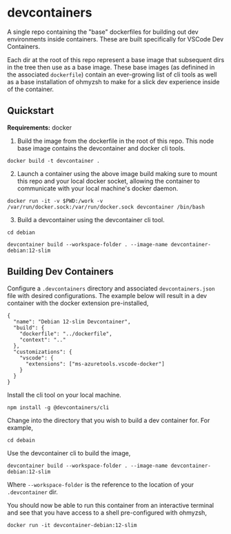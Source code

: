 # devcontainers

A single repo containing the "base" dockerfiles for building out dev environments inside containers. These are built specifically for VSCode Dev Containers. 

Each dir at the root of this repo represent a base image that subsequent dirs in the tree then use as a base image. These base images (as definined in the associated `dockerfile`) contain an ever-growing list of cli tools as well as a base installation of ohmyzsh to make for a slick dev experience inside of the container.

## Quickstart

**Requirements:** docker

1. Build the image from the dockerfile in the root of this repo. This node base image contains the devcontainer and docker cli tools.

```
docker build -t devcontainer .
```

2. Launch a container using the above image build making sure to mount this repo and your local docker socket, allowing the container to communicate with your local machine's docker daemon. 

```
docker run -it -v $PWD:/work -v /var/run/docker.sock:/var/run/docker.sock devcontainer /bin/bash
```

3. Build a devcontainer using the devcontainer cli tool.
```
cd debian
```
```
devcontainer build --workspace-folder . --image-name devcontainer-debian:12-slim
```

## Building Dev Containers

Configure a `.devcontainers` directory and associated `devcontainers.json` file with desired configurations. The example below will result in a dev container with the docker extension pre-installed,

```
{
  "name": "Debian 12-slim Devcontainer",
  "build": {
    "dockerfile": "../dockerfile",
    "context": ".."
  },
  "customizations": {
    "vscode": {
      "extensions": ["ms-azuretools.vscode-docker"]
    }
  }
}
```

Install the cli tool on your local machine.

```
npm install -g @devcontainers/cli
```

Change into the directory that you wish to build a dev container for. For example,

```
cd debain
```

Use the devcontainer cli to build the image,

```
devcontainer build --workspace-folder . --image-name devcontainer-debian:12-slim
```

Where `--workspace-folder` is the reference to the location of your `.devcontainer` dir. 

You should now be able to run this container from an interactive terminal and see that you have access to a shell pre-configured with ohmyzsh,

```
docker run -it devcontainer-debian:12-slim
```


